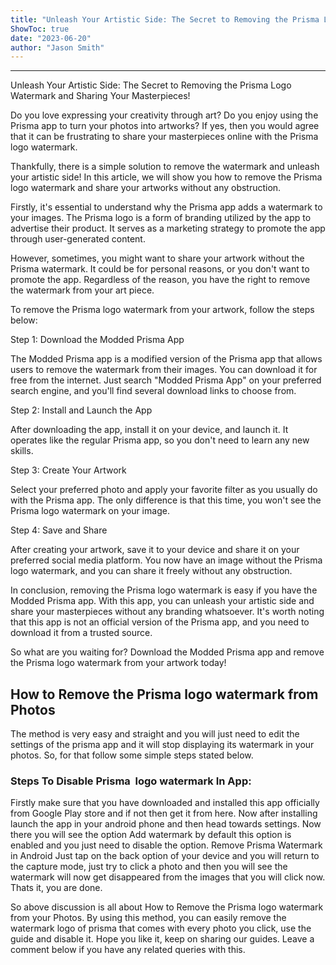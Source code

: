 ```yaml
---
title: "Unleash Your Artistic Side: The Secret to Removing the Prisma Logo Watermark and Sharing Your Masterpieces!"
ShowToc: true 
date: "2023-06-20"
author: "Jason Smith"
---
```

*****
Unleash Your Artistic Side: The Secret to Removing the Prisma Logo Watermark and Sharing Your Masterpieces!

Do you love expressing your creativity through art? Do you enjoy using the Prisma app to turn your photos into artworks? If yes, then you would agree that it can be frustrating to share your masterpieces online with the Prisma logo watermark. 

Thankfully, there is a simple solution to remove the watermark and unleash your artistic side! In this article, we will show you how to remove the Prisma logo watermark and share your artworks without any obstruction. 

Firstly, it's essential to understand why the Prisma app adds a watermark to your images. The Prisma logo is a form of branding utilized by the app to advertise their product. It serves as a marketing strategy to promote the app through user-generated content. 

However, sometimes, you might want to share your artwork without the Prisma watermark. It could be for personal reasons, or you don't want to promote the app. Regardless of the reason, you have the right to remove the watermark from your art piece. 

To remove the Prisma logo watermark from your artwork, follow the steps below: 

Step 1: Download the Modded Prisma App 

The Modded Prisma app is a modified version of the Prisma app that allows users to remove the watermark from their images. You can download it for free from the internet. Just search "Modded Prisma App" on your preferred search engine, and you'll find several download links to choose from.

Step 2: Install and Launch the App 

After downloading the app, install it on your device, and launch it. It operates like the regular Prisma app, so you don't need to learn any new skills. 

Step 3: Create Your Artwork 

Select your preferred photo and apply your favorite filter as you usually do with the Prisma app. The only difference is that this time, you won't see the Prisma logo watermark on your image. 

Step 4: Save and Share 

After creating your artwork, save it to your device and share it on your preferred social media platform. You now have an image without the Prisma logo watermark, and you can share it freely without any obstruction. 

In conclusion, removing the Prisma logo watermark is easy if you have the Modded Prisma app. With this app, you can unleash your artistic side and share your masterpieces without any branding whatsoever. It's worth noting that this app is not an official version of the Prisma app, and you need to download it from a trusted source. 

So what are you waiting for? Download the Modded Prisma app and remove the Prisma logo watermark from your artwork today!


## How to Remove the Prisma logo watermark from Photos


The method is very easy and straight and you will just need to edit the settings of the prisma app and it will stop displaying its watermark in your photos. So, for that follow some simple steps stated below.

 
### Steps To Disable Prisma  logo watermark In App:
 

Firstly make sure that you have downloaded and installed this app officially from Google Play store and if not then get it from here.
Now after installing launch the app in your android phone and then head towards settings.
Now there you will see the option Add watermark by default this option is enabled and you just need to disable the option.
Remove Prisma Watermark in Android
Just tap on the back option of your device and you will return to the capture mode, just try to click a photo and then you will see the watermark will now get disappeared from the images that you will click now.
Thats it, you are done.



So above discussion is all about How to Remove the Prisma logo watermark from your Photos. By using this method, you can easily remove the watermark logo of prisma that comes with every photo you click, use the guide and disable it. Hope you like it, keep on sharing our guides. Leave a comment below if you have any related queries with this.





